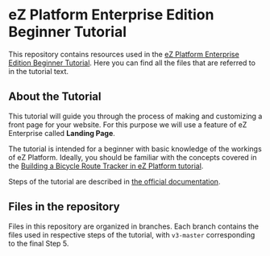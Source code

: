 # eZ Platform Enterprise Edition Beginner Tutorial

This repository contains resources used in the [eZ Platform Enterprise Edition Beginner Tutorial](https://doc.ez.no/display/DEVELOPER/eZ+Enterprise+Beginner+Tutorial+-+It%27s+a+Dog%27s+World). Here you can find all the files that are referred to in the tutorial text.

## About the Tutorial

This tutorial will guide you through the process of making and customizing a front page for your website. For this purpose we will use a feature of eZ Enterprise called **Landing Page**.

The tutorial is intended for a beginner with basic knowledge of the workings of eZ Platform. Ideally, you should be familiar with the concepts covered in the [Building a Bicycle Route Tracker in eZ Platform tutorial](https://doc.ez.no/display/DEVELOPER/Building+a+Bicycle+Route+Tracker+in+eZ+Platform).

Steps of the tutorial are described in [the official documentation](https://doc.ez.no/display/DEVELOPER/eZ+Enterprise+Beginner+Tutorial+-+It%27s+a+Dog%27s+World).

## Files in the repository

Files in this repository are organized in branches. Each branch contains the files used in respective steps of the tutorial, with `v3-master` corresponding to the final Step 5.
